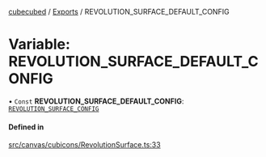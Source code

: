 [cubecubed](/reference/README.md) / [Exports](/reference/modules.md) / REVOLUTION\_SURFACE\_DEFAULT\_CONFIG

# Variable: REVOLUTION\_SURFACE\_DEFAULT\_CONFIG

• `Const` **REVOLUTION\_SURFACE\_DEFAULT\_CONFIG**: [`REVOLUTION_SURFACE_CONFIG`](/reference/interfaces/REVOLUTION_SURFACE_CONFIG.md)

#### Defined in

[src/canvas/cubicons/RevolutionSurface.ts:33](https://github.com/imaphatduc/cubecubed/blob/f64863c/src/canvas/cubicons/RevolutionSurface.ts#L33)
